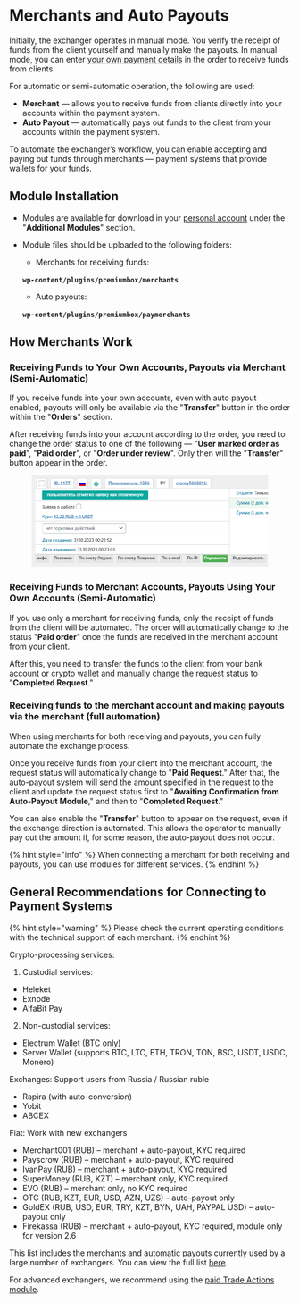 # Merchants and Auto Payouts

Initially, the exchanger operates in manual mode. You verify the receipt of funds from the client yourself and manually make the payouts. In manual mode, you can enter [your own payment details](https://premium.gitbook.io/main/osnovnye-nastroiki/merchanty-i-avtovyplaty/merchanty/ispolzovanie-svoikh-kart-koshelkov-schetov) in the order to receive funds from clients.

For automatic or semi-automatic operation, the following are used:

* **Merchant** — allows you to receive funds from clients directly into your accounts within the payment system.
* **Auto Payout** — automatically pays out funds to the client from your accounts within the payment system.

To automate the exchanger’s workflow, you can enable accepting and paying out funds through merchants — payment systems that provide wallets for your funds.

## Module Installation

* Modules are available for download in your [personal account](https://premiumexchanger.com/uscripts/) under the "**Additional Modules**" section.
* Module files should be uploaded to the following folders:

    * Merchants for receiving funds:

    **`wp-content/plugins/premiumbox/merchants`**

    * Auto payouts:

    **`wp-content/plugins/premiumbox/paymerchants`**

## How Merchants Work

### Receiving Funds to Your Own Accounts, Payouts via Merchant (Semi-Automatic)

If you receive funds into your own accounts, even with auto payout enabled, payouts will only be available via the "**Transfer**" button in the order within the "**Orders**" section.

After receiving funds into your account according to the order, you need to change the order status to one of the following — "**User marked order as paid**", "**Paid order**", or "**Order under review**". Only then will the "**Transfer**" button appear in the order.

<figure><img src="../../.gitbook/assets/image (736).png" alt=""><figcaption></figcaption></figure>

### Receiving Funds to Merchant Accounts, Payouts Using Your Own Accounts (Semi-Automatic)

If you use only a merchant for receiving funds, only the receipt of funds from the client will be automated. The order will automatically change to the status "**Paid order**" once the funds are received in the merchant account from your client.

After this, you need to transfer the funds to the client from your bank account or crypto wallet and manually change the request status to "**Completed Request**."

### Receiving funds to the merchant account and making payouts via the merchant (full automation)

When using merchants for both receiving and payouts, you can fully automate the exchange process.

Once you receive funds from your client into the merchant account, the request status will automatically change to "**Paid Request**." After that, the auto-payout system will send the amount specified in the request to the client and update the request status first to "**Awaiting Confirmation from Auto-Payout Module**," and then to "**Completed Request**."

You can also enable the "**Transfer**" button to appear on the request, even if the exchange direction is automated. This allows the operator to manually pay out the amount if, for some reason, the auto-payout does not occur.

{% hint style="info" %}
When connecting a merchant for both receiving and payouts, you can use modules for different services.
{% endhint %}

## General Recommendations for Connecting to Payment Systems

{% hint style="warning" %}
Please check the current operating conditions with the technical support of each merchant.
{% endhint %}

Crypto-processing services:

1. Custodial services:

* Heleket  
* Exnode  
* AlfaBit Pay  

2. Non-custodial services:

* Electrum Wallet (BTC only)  
* Server Wallet (supports BTC, LTC, ETH, TRON, TON, BSC, USDT, USDC, Monero)  

Exchanges: Support users from Russia / Russian ruble

* Rapira (with auto-conversion)  
* Yobit  
* ABCEX  

Fiat: Work with new exchangers

* Merchant001 (RUB) – merchant + auto-payout, KYC required  
* Payscrow (RUB) – merchant + auto-payout, KYC required  
* IvanPay (RUB) – merchant + auto-payout, KYC required  
* SuperMoney (RUB, KZT) – merchant only, KYC required  
* EVO (RUB) – merchant only, no KYC required  
* OTC (RUB, KZT, EUR, USD, AZN, UZS) – auto-payout only  
* GoldEX (RUB, USD, EUR, TRY, KZT, BYN, UAH, PAYPAL USD) – auto-payout only  
* Firekassa (RUB) – merchant + auto-payout, KYC required, module only for version 2.6

This list includes the merchants and automatic payouts currently used by a large number of exchangers. You can view the full list [here](https://premiumexchanger.com/modules/).

For advanced exchangers, we recommend using the [paid Trade Actions module](https://premiumexchanger.com/tradeapi/).